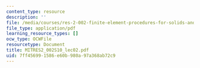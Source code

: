```yaml
---
content_type: resource
description: ''
file: /media/courses/res-2-002-finite-element-procedures-for-solids-and-structures-spring-2010/7ff456991586e60b980a97a368ab72c9_MITRES2_002S10_lec02.pdf
file_type: application/pdf
learning_resource_types: []
ocw_type: OCWFile
resourcetype: Document
title: MITRES2_002S10_lec02.pdf
uid: 7ff45699-1586-e60b-980a-97a368ab72c9
---
```

